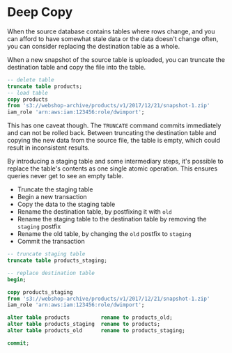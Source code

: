 # Deep Copy

When the source database contains tables where rows change, and you can afford to have somewhat stale data or the data doesn't change often, you can consider replacing the destination table as a whole.

When a new snapshot of the source table is uploaded, you can truncate the destination table and copy the file into the table.

```sql
-- delete table
truncate table products;
-- load table
copy products
from 's3://webshop-archive/products/v1/2017/12/21/snapshot-1.zip'
iam_role 'arn:aws:iam:123456:role/dwimport';
```

This has one caveat though. The `TRUNCATE` command commits immediately and can not be rolled back. Between truncating the destination table and copying the new data from the source file, the table is empty, which could result in inconsistent results.

By introducing a staging table and some intermediary steps, it's possible to replace the table's contents as one single atomic operation. This ensures queries never get to see an empty table.

- Truncate the staging table
- Begin a new transaction
- Copy the data to the staging table
- Rename the destination table, by postfixing it with `old`
- Rename the staging table to the destination table by removing the `staging` postfix
- Rename the old table, by changing the `old` postfix to `staging`
- Commit the transaction

```sql
-- truncate staging table
truncate table products_staging;

-- replace destination table
begin;

copy products_staging
from 's3://webshop-archive/products/v1/2017/12/21/snapshot-1.zip'
iam_role 'arn:aws:iam:123456:role/dwimport';

alter table products          rename to products_old;
alter table products_staging  rename to products;
alter table products_old      rename to products_staging;

commit;
```